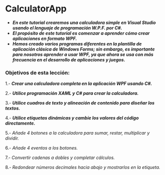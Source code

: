 # CalculatorApp

- **_En este tutorial crearemos una calculadora simple en Visual Studio usando el lenguaje de programación W.P.F. por C#._**
- **_El propósito de este tutorial es comenzar a aprender cómo crear aplicaciones en formato WPF._**
- **_Hemos creado varios programas diferentes en la plantilla de aplicación clásica de Windows Forms; sin embargo, es importante para nosotros aprender a usar WPF, ya que ahora se usa con más frecuencia en el desarrollo de aplicaciones y juegos._**

### Objetivos de esta lección:

1.- **_Crear una calculadora completa en la aplicación WPF usando C#._**

2.- **_Utilice programación XAML y C# para crear la calculadora._**

3.- **_Utilice cuadros de texto y alineación de contenido para diseñar los textos._**

4.- **_Utilice etiquetas dinámicas y cambie los valores del código directamente._**

5.- _Añade 4 botones a la calculadora para sumar, restar, multiplicar y dividir._

6.- _Añade 4 eventos a los botones._

7.- _Convertir cadenas a dobles y completar cálculos._

8.- _Redondear números decimales hacia abajo y mostrarlos en la etiqueta._
